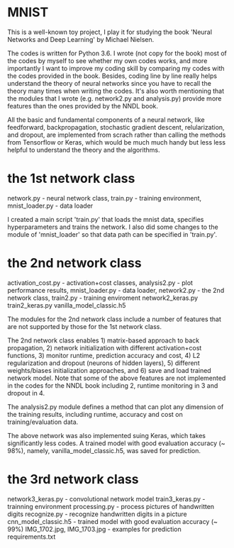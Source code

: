 # MNIST
This is a well-known toy project, I play it for studying the book 'Neural Networks and Deep Learning' by Michael Nielsen. 

The codes is written for Python 3.6. I wrote (not copy for the book) most of the codes by myself to see whether my own codes works, and more importantly I want to improve my coding skill by comparing my codes with the codes provided in the book. Besides, coding line by line really helps understand the theory of neural networks since you have to recall the theory many times when writing the codes. It's also worth mentioning that the modules that I wrote (e.g. network2.py and analysis.py) provide more features than the ones provided by the NNDL book.

All the basic and fundamental components of a neural network, like feedforward, backpropagation, stochastic gradient descent, relularization, and dropout, are implemented from scrach rather than calling the methods from Tensorflow or Keras, which would be much much handy but less less helpful to understand the theory and the algorithms.

# the 1st network class
network.py - neural network class, 
train.py - training environment, 
mnist_loader.py - data loader

I created a main script 'train.py' that loads the mnist data, specifies hyperparameters and trains the network. I also did some changes to the module of 'mnist_loader' so that data path can be specified in 'train.py'. 

# the 2nd network class
activation_cost.py - activation+cost classes, 
analysis2.py - plot performance results, 
mnist_loader.py - data loader, 
network2.py - the 2nd network class, 
train2.py - training enviroment
network2_keras.py
train2_keras.py
vanilla_model_classic.h5

The modules for the 2nd network class include a number of features that are not supported by those for the 1st network class. 

The 2nd network class enables 1) matrix-based approach to back propagation, 2) network initialization with different activation+cost functions, 3) monitor runtime, prediction accuracy and cost, 4) L2 regularization and dropout (neurons of hidden layers), 5) different weights/biases initialization approaches, and 6) save and load trained network model. Note that some of the above features are not implemented in the codes for the NNDL book including 2, runtime monitoring in 3 and dropout in 4. 

The analysis2.py module defines a method that can plot any dimension of the training results, including runtime, accuracy and cost on training/evaluation data.

The above network was also implemented suing Keras, which takes significantly less codes. A trained model with good evaluation accuracy (~ 98%), namely, vanilla_model_classic.h5, was saved for prediction. 

# the 3rd network class
network3_keras.py - convolutional network model
train3_keras.py - trainning environment
processing.py - process pictures of handwritten digits
recognize.py - recognize handwritten digits in a picture
cnn_model_classic.h5 - trained model with good evaluation accuracy (~ 99%)
IMG_1702.jpg, IMG_1703.jpg - examples for prediction
requirements.txt
